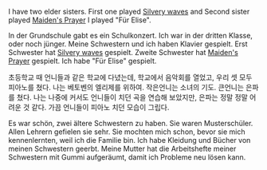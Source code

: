 I have two elder sisters. First one played [Silvery waves](https://americanhistory.si.edu/collections/nmah_666728) and 
Second sister played [Maiden's Prayer](https://en.wikipedia.org/wiki/Maiden%27s_Prayer) I played "Für Elise". 

In der Grundschule gabt es ein Schulkonzert. Ich war in der dritten Klasse, oder noch jünger. Meine Schwestern und ich haben Klavier gespielt. Erst Schwester hat [Silvery waves](https://americanhistory.si.edu/collections/nmah_666728) gespielt. Zweite Schwester hat [Maiden's Prayer](https://en.wikipedia.org/wiki/Maiden%27s_Prayer) gespielt. Ich habe "Für Elise" gespielt. 


초등학교 때 언니들과 같은 학교에 다녔는데, 학교에서 음악회를 열었고, 우리 셋 모두 피아노를 쳤다. 나는 베토벤의 엘리제를 위하여. 작은언니는 소녀의 기도. 큰언니는 은파를 쳤다. 나는 나중에 커서도 언니들이 치던 곡을 연습해 보았지만, 은파는 정말 정말 어려운 것 같다. 가끔 언니들이 피아노 치던 모습이 그립다.

Es war schön, zwei ältere Schwestern zu haben. Sie waren Musterschüler. Allen Lehrern gefielen sie sehr. Sie mochten mich schon, bevor sie mich kennenlernten, weil ich die Familie bin. Ich habe Kleidung und Bücher von meinen Schwestern geerbt. Meine Mutter hat die Arbeitshefte meiner Schwestern mit Gummi aufgeräumt, damit ich Probleme neu lösen kann.
